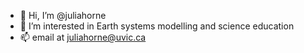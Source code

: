 - 👋 Hi, I’m @juliahorne
- 👀 I’m interested in Earth systems modelling and science education
- 📫 email at juliahorne@uvic.ca

<!---
juliahorne/juliahorne is a ✨ special ✨ repository because its `README.md` (this file) appears on your GitHub profile.
You can click the Preview link to take a look at your changes.
--->
